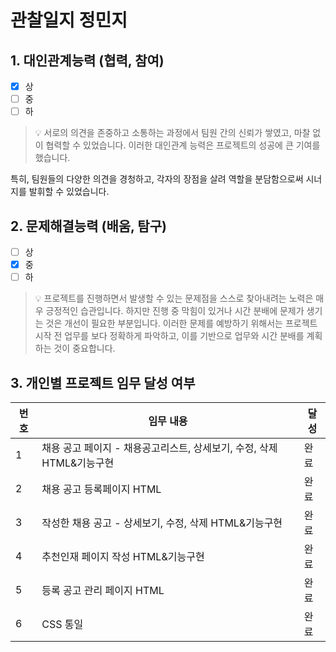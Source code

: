 # 관찰일지 정민지

## 1. 대인관계능력 (협력, 참여)

- [x] 상
- [ ] 중
- [ ] 하

> 💡 서로의 의견을 존중하고 소통하는 과정에서 팀원 간의 신뢰가 쌓였고, 마찰 없이 협력할 수 있었습니다. 이러한 대인관계 능력은 프로젝트의 성공에 큰 기여를 했습니다.

특히, 팀원들의 다양한 의견을 경청하고, 각자의 장점을 살려 역할을 분담함으로써 시너지를 발휘할 수 있었습니다.

## 2. 문제해결능력 (배움, 탐구)

- [ ] 상
- [x] 중
- [ ] 하

> 💡 프로젝트를 진행하면서 발생할 수 있는 문제점을 스스로 찾아내려는 노력은 매우 긍정적인 습관입니다. 하지만 진행 중 막힘이 있거나 시간 분배에 문제가 생기는 것은 개선이 필요한 부분입니다. 이러한 문제를 예방하기 위해서는 프로젝트 시작 전 업무를 보다 정확하게 파악하고, 이를 기반으로 업무와 시간 분배를 계획하는 것이 중요합니다.

## 3. 개인별 프로젝트 임무 달성 여부

| 번호  | 임무 내용                                       | 달성  |
| --- | ------------------------------------------- | --- |
| 1   | 채용 공고 페이지 - 채용공고리스트, 상세보기, 수정, 삭제 HTML&기능구현 | 완료  |
| 2   | 채용 공고 등록페이지 HTML                            | 완료  |
| 3   | 작성한 채용 공고 - 상세보기, 수정, 삭제 HTML&기능구현          | 완료  |
| 4   | 추천인재 페이지 작성 HTML&기능구현                       | 완료  |
| 5   | 등록 공고 관리 페이지 HTML                           | 완료  |
| 6   | CSS 통일                                      | 완료  |
